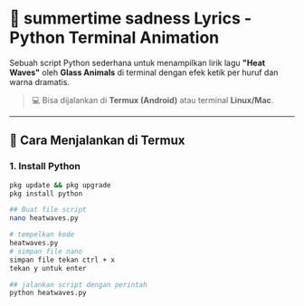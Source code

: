 # 🎵 summertime sadness Lyrics - Python Terminal Animation

Sebuah script Python sederhana untuk menampilkan lirik lagu **"Heat Waves"** oleh **Glass Animals** di terminal dengan efek ketik per huruf dan warna dramatis.

> 💻 Bisa dijalankan di **Termux (Android)** atau terminal **Linux/Mac**.

---

## 🚀 Cara Menjalankan di Termux

### 1. Install Python

```bash
pkg update && pkg upgrade
pkg install python

## Buat file script 
nano heatwaves.py

# tempelkan kode
heatwaves.py
# simpan file nano
simpan file tekan ctrl + x
tekan y untuk enter

## jalankan script dengan perintah
python heatwaves.py
